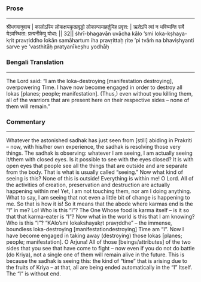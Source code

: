 ### Prose 
 --- 
श्रीभगवानुवाच |
कालोऽस्मि लोकक्षयकृत्प्रवृद्धो
लोकान्समाहर्तुमिह प्रवृत्त: |
ऋतेऽपि त्वां न भविष्यन्ति सर्वे
येऽवस्थिता: प्रत्यनीकेषु योधा: || 32||
śhrī-bhagavān uvācha
kālo ’smi loka-kṣhaya-kṛit pravṛiddho
lokān samāhartum iha pravṛittaḥ
ṛite ’pi tvāṁ na bhaviṣhyanti sarve
ye ’vasthitāḥ pratyanīkeṣhu yodhāḥ

### Bengali Translation 
 --- 
The Lord said: “I am the loka-destroying [manifestation destroying], overpowering Time. I have now become engaged in order to destroy all lokas [planes; people; manifestation]. (Thus,) even without you killing them, all of the warriors that are present here on their respective sides – none of them will remain.” 

### Commentary 
 --- 
Whatever the astonished sadhak has just seen from [still] abiding in Prakriti – now, with his/her own experience, the sadhak is resolving those very things. The sadhak is observing: whatever I am seeing, I am actually seeing it/them with closed eyes. Is it possible to see with the eyes closed? It is with open eyes that people see all the things that are outside and are separate from the body. That is what is usually called “seeing.” Now what kind of seeing is this? None of this is outside! Everything is within me! O Lord. All of the activities of creation, preservation and destruction are actually happening within me! Yet, I am not touching them, nor am I doing anything. What to say, I am seeing that not even a little bit of change is happening to me. So that is how it is! So it means that the abode where karmas end is the “I” in me? Lo! Who is this “I”? The One Whose food is karma itself – is it so that that karma-eater is “I”? Now what in the world is this that I am knowing? Who is this “I”? “KAlo’smi lokakshayakṛt pravṛddhe” – the immense, boundless loka-destroying [manifestationdestroying] Time am “I”. Now I have become engaged in taking away (destroying) those lokas [planes; people; manifestation]. O Arjuna! All of those [beings/attributes] of the two sides that you see that have come to fight – now even if you do not do battle (do Kriya), not a single one of them will remain alive in the future. This is because the sadhak is seeing this: the kind of “time” that is arising due to the fruits of Kriya – at that, all are being ended automatically in the “I” Itself. The “I” is without end. 